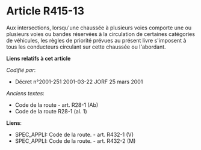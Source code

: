 # Article R415-13

Aux intersections, lorsqu'une chaussée à plusieurs voies comporte une ou plusieurs voies ou bandes réservées à la circulation
de certaines catégories de véhicules, les règles de priorité prévues au présent livre s'imposent à tous les conducteurs
circulant sur cette chaussée ou l'abordant.

**Liens relatifs à cet article**

_Codifié par_:

  - Décret n°2001-251 2001-03-22 JORF 25 mars 2001

_Anciens textes_:

  - Code de la route - art. R28-1 (Ab)
  - Code de la route R28-1 (al. 1)

**Liens**:

  - SPEC_APPLI: Code de la route. - art. R432-1 (V)
  - SPEC_APPLI: Code de la route. - art. R432-2 (M)
